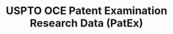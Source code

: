 ---
bigquery: https://console.cloud.google.com/bigquery?p=patents-public-data&d=uspto_oce_pair&page=dataset
citation: 'Graham, S. Marco, A., and Miller, A. (2015). “The USPTO Patent Examination
  Research Dataset: A Window on the Process of Patent Examination.”'
contributors: Graham, S. Marco, A., Miller, A.
cost: None
description: The latest version of PatEx (referred to below as the 2020 release) contains
  detailed information on nearly 11.9 million publicly-viewable provisional and non-provisional
  patent applications to the USPTO and over 4.6 million Patent Cooperation Treaty
  (PCT) applications. It is based on data that OCE downloaded from the Patent Examination
  Data System (PEDS) in April, 2021. The PEDS data are sourced from Public PAIR. The
  first time that OCE used PEDS as the basis of PatEx was for the 2019 release. We
  took the PEDS data and organized it into the familiar PatEx data files, which are
  based on the organization of the Public PAIR portal. The data files include information
  on each application’s characteristics, prosecution history, continuation history,
  claims of foreign priority, patent term adjustment history, publication history,
  and correspondence address information.
documentation: 'For the 2019 and later releases, new technical documentation is available
  https://www.uspto.gov/sites/default/files/documents/PatEx-2019-Technical-Doc.pdf


  A document describing the 2014-2017 data sets is available and can be cited as:
  Graham, Stuart J.H. and Marco, Alan C. and Miller, Richard, The USPTO Patent Examination
  Research Dataset: A Window on the Process of Patent Examination (November 30, 2015).
  Available at SSRN: https://ssrn.com/abstract=2702637.'
last_edit: Mon, 04 Apr 2022 19:06:22 GMT
location: https://www.uspto.gov/ip-policy/economic-research/research-datasets/patent-examination-research-dataset-public-pair
maintained_by: EconomicsData@uspto.gov
related_publications: https://ssrn.com/abstract=29956744, https://ssrn.com/abstract=2702637
schema_fields: '[''recorded_date'', ''examiner_id'', ''confirm_number'', ''correspondence_country_code'',
  ''inventor_country_code'', ''customer_number'', ''small_entity_indicator'', ''application_number'',
  ''correspondence_city'', ''file_location_date'', ''earliest_pgpub_number'', ''foreign_parent_id'',
  ''atty_docket_number'', ''correspondence_street_line_1'', ''correspondence_street_line_2'',
  ''child_application_number'', ''inventor_name_last'', ''parent_application_number'',
  ''inventor_country_name'', ''file_location'', ''disposal_type'', ''event_code'',
  ''invention_title'', ''application_number_pair'', ''application_type'', ''sequence_number'',
  ''examiner_name_last'', ''correspondence_region_name'', ''inventor_address_type'',
  ''parent_country_code'', ''uspc_class'', ''filing_date'', ''invention_subject_matter'',
  ''wipo_pub_date'', ''aia_first_to_file'', ''foreign_parent_date'', ''appl_status_code'',
  ''parent_country'', ''patent_issue_date'', ''examiner_name_first'', ''correspondence_name_line_2'',
  ''patent_number'', ''correspondence_region_code'', ''continuation_type'', ''status_code'',
  ''earliest_pgpub_date'', ''correspondence_name_line_1'', ''wipo_pub_number'', ''inventor_rank'',
  ''parent_filing_date'', ''abandon_date'', ''correspondence_postal_code'', ''correspondence_country_name'',
  ''child_filing_date'', ''event_description'', ''appl_status_date'', ''inventor_name_first'',
  ''examiner_art_unit'', ''inventor_name_middle'', ''inventor_region_code'', ''uspc_subclass'',
  ''status_description'', ''examiner_name_middle'']'
shortname: patex
tags:
- patents
- legal
- history
terms_of_use: 'USPTO’s online databases are not designed or intended to be a source
  for bulk downloads of USPTO data when accessed through the website’s interfaces.
  Individuals, companies, IP addresses, or blocks of IP addresses who, in effect,
  deny or decrease service by generating unusually high numbers of database accesses
  (searches, pages, or hits), whether generated manually or in an automated fashion,
  may be denied access to USPTO servers without notice.


  Bulk data products may be separately obtained from the USPTO, either for free or
  at the cost of dissemination. For details, see information on Electronic Bulk Data
  Products: https://www.uspto.gov/learning-and-resources/electronic-bulk-data-products'
title: USPTO OCE Patent Examination Research Data (PatEx)
uuid: 4342caa7-23af-420c-b2f6-6088f133df6a
---